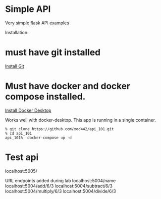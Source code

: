 # Simple API
Very simple flask API examples


Installation:

# must have git installed

[Install Git](https://github.com/git-guides/install-git)


# Must have docker and docker compose installed.
[Install Docker Desktop](https://www.docker.com/products/docker-desktop)

Works well with docker-desktop. This app is running in a single container.

```
% git clone https://github.com/xod442/api_101.git
% cd api_101
api_101%  docker-compose up -d
```

# Test api
localhost:5005/

URL endpoints added during lab
localhost:5004/name
localhost:5004/add/6/3
localhost:5004/subtract/6/3
localhost:5004/multiply/6/3
localhost:5004/divide/6/3
